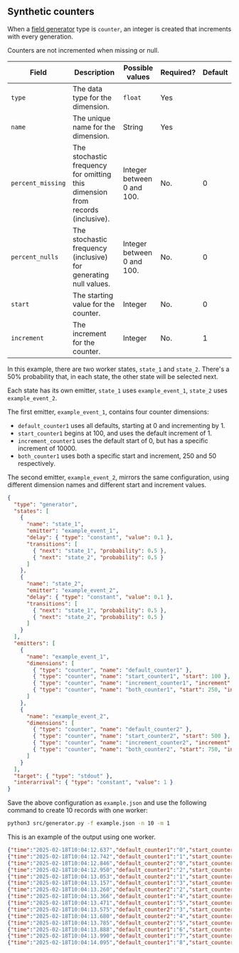 ## Synthetic counters

When a [field generator](./fieldgen.md) type is `counter`, an integer is created that increments with every generation.

Counters are not incremented when missing or null.

| Field | Description | Possible values | Required? | Default |
|---|---|---|---|---|
| `type` | The data type for the dimension. | `float` | Yes ||
| `name` | The unique name for the dimension. | String | Yes ||
| `percent_missing` | The stochastic frequency for omitting this dimension from records (inclusive). | Integer between 0 and 100. | No. | 0 |
| `percent_nulls` | The stochastic frequency (inclusive) for generating null values. | Integer between 0 and 100. | No. | 0 |
| `start` | The starting value for the counter. | Integer | No. | 0 |
| `increment` | The increment for the counter. | Integer | No. | 1 |

In this example, there are two worker states, `state_1` and `state_2`. There's a 50% probability that, in each state, the other state will be selected next.

Each state has its own emitter, `state_1` uses `example_event_1`, `state_2` uses `example_event_2`.

The first emitter, `example_event_1`, contains four counter dimensions:

* `default_counter1` uses all defaults, starting at 0 and incrementing by 1.
* `start_counter1` begins at 100, and uses the default increment of 1.
* `increment_counter1` uses the default start of 0, but has a specific increment of 10000.
* `both_counter1` uses both a specific start and increment, 250 and 50 respectively.

The second emitter, `example_event_2`, mirrors the same configuration, using different dimension names and different start and increment values.

```json
{
  "type": "generator",
  "states": [
    {
      "name": "state_1",
      "emitter": "example_event_1",
      "delay": { "type": "constant", "value": 0.1 },
      "transitions": [
        { "next": "state_1", "probability": 0.5 },
        { "next": "state_2", "probability": 0.5 }
      ]
    },
    {
      "name": "state_2",
      "emitter": "example_event_2",
      "delay": { "type": "constant", "value": 0.1 },
      "transitions": [
        { "next": "state_1", "probability": 0.5 },
        { "next": "state_2", "probability": 0.5 }
      ]
    }
  ],
  "emitters": [
    {
      "name": "example_event_1",
      "dimensions": [
        { "type": "counter", "name": "default_counter1" },
        { "type": "counter", "name": "start_counter1", "start": 100 },
        { "type": "counter", "name": "increment_counter1", "increment": 10000 },
        { "type": "counter", "name": "both_counter1", "start": 250, "increment": 50 }
      ]
    },
    {
      "name": "example_event_2",
      "dimensions": [
        { "type": "counter", "name": "default_counter2" },
        { "type": "counter", "name": "start_counter2", "start": 500 },
        { "type": "counter", "name": "increment_counter2", "increment": 50000 },
        { "type": "counter", "name": "both_counter2", "start": 750, "increment": 50 }
      ]
    }
  ],
  "target": { "type": "stdout" },
  "interarrival": { "type": "constant", "value": 1 }
}
```

Save the above configuration as `example.json` and use the following command to create 10 records with one worker:

```bash
python3 src/generator.py -f example.json -n 10 -m 1
```

This is an example of the output using one worker.

```json
{"time":"2025-02-18T10:04:12.637","default_counter1":"0","start_counter1":"100","increment_counter1":"0","both_counter1":"250"}
{"time":"2025-02-18T10:04:12.742","default_counter1":"1","start_counter1":"101","increment_counter1":"10000","both_counter1":"300"}
{"time":"2025-02-18T10:04:12.846","default_counter2":"0","start_counter2":"500","increment_counter2":"0","both_counter2":"750"}
{"time":"2025-02-18T10:04:12.950","default_counter1":"2","start_counter1":"102","increment_counter1":"20000","both_counter1":"350"}
{"time":"2025-02-18T10:04:13.053","default_counter2":"1","start_counter2":"501","increment_counter2":"50000","both_counter2":"800"}
{"time":"2025-02-18T10:04:13.157","default_counter1":"3","start_counter1":"103","increment_counter1":"30000","both_counter1":"400"}
{"time":"2025-02-18T10:04:13.260","default_counter2":"2","start_counter2":"502","increment_counter2":"100000","both_counter2":"850"}
{"time":"2025-02-18T10:04:13.366","default_counter1":"4","start_counter1":"104","increment_counter1":"40000","both_counter1":"450"}
{"time":"2025-02-18T10:04:13.471","default_counter1":"5","start_counter1":"105","increment_counter1":"50000","both_counter1":"500"}
{"time":"2025-02-18T10:04:13.575","default_counter2":"3","start_counter2":"503","increment_counter2":"150000","both_counter2":"900"}
{"time":"2025-02-18T10:04:13.680","default_counter2":"4","start_counter2":"504","increment_counter2":"200000","both_counter2":"950"}
{"time":"2025-02-18T10:04:13.785","default_counter2":"5","start_counter2":"505","increment_counter2":"250000","both_counter2":"1000"}
{"time":"2025-02-18T10:04:13.888","default_counter1":"6","start_counter1":"106","increment_counter1":"60000","both_counter1":"550"}
{"time":"2025-02-18T10:04:13.990","default_counter1":"7","start_counter1":"107","increment_counter1":"70000","both_counter1":"600"}
{"time":"2025-02-18T10:04:14.095","default_counter1":"8","start_counter1":"108","increment_counter1":"80000","both_counter1":"650"}
````